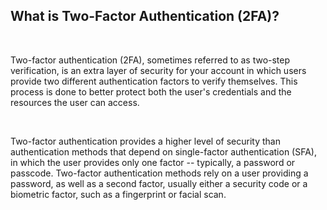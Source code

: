 <!-- 
---
title: What is Two-Factor Authentication (2FA)?
--- 
-->

## **What is Two-Factor Authentication (2FA)?**

<br />

Two-factor authentication (2FA), sometimes referred to as two-step verification, is an extra layer of security for your account in which users provide two different authentication factors to verify themselves. This process is done to better protect both the user's credentials and the resources the user can access. 

<br />

Two-factor authentication provides a higher level of security than authentication methods that depend on single-factor authentication (SFA), in which the user provides only one factor -- typically, a password or passcode. Two-factor authentication methods rely on a user providing a password, as well as a second factor, usually either a security code or a biometric factor, such as a fingerprint or facial scan.
